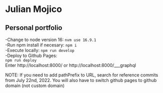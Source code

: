 # Julian Mojico

## Personal portfolio

-Change to node version 16: `nvm use 16.9.1`  
-Run npm install if necesary: `npm i`  
-Execute locally: `npm run develop`  
-Deploy to Github Pages:  
`npm run deploy`  
Enter http://localhost:8000/ or http://localhost:8000/___graphql

NOTE: If you need to add pathPrefix to URL, search for reference commits from July 22nd, 2022.
You will also have to switch github pages to github domain (not custom domain)
